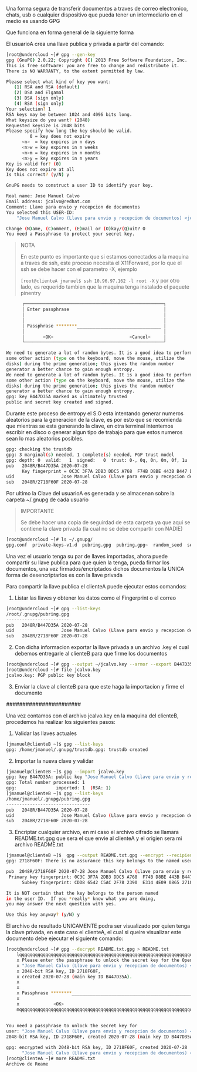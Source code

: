 Una forma segura de transferir documentos a traves de correo electronico, chats, usb o cualquier dispositivo que pueda tener un intermediario en el medio es usando GPG

Que funciona en forma general de la siguiente forma

El usuarioA crea una llave publica y privada a partir del comando:
```bash
[root@undercloud ~]# gpg --gen-key
gpg (GnuPG) 2.0.22; Copyright (C) 2013 Free Software Foundation, Inc.
This is free software: you are free to change and redistribute it.
There is NO WARRANTY, to the extent permitted by law.

Please select what kind of key you want:
   (1) RSA and RSA (default)
   (2) DSA and Elgamal
   (3) DSA (sign only)
   (4) RSA (sign only)
Your selection? 1
RSA keys may be between 1024 and 4096 bits long.
What keysize do you want? (2048)
Requested keysize is 2048 bits
Please specify how long the key should be valid.
         0 = key does not expire
      <n>  = key expires in n days
      <n>w = key expires in n weeks
      <n>m = key expires in n months
      <n>y = key expires in n years
Key is valid for? (0)
Key does not expire at all
Is this correct? (y/N) y

GnuPG needs to construct a user ID to identify your key.

Real name: Jose Manuel Calvo
Email address: jcalvo@redhat.com
Comment: Llave para envio y recepcion de documentos
You selected this USER-ID:
    "Jose Manuel Calvo (Llave para envio y recepcion de documentos) <jcalvo@redhat.com>"

Change (N)ame, (C)omment, (E)mail or (O)kay/(Q)uit? O
You need a Passphrase to protect your secret key.
```

> NOTA
>
> En este punto es importante que si estamos conectados a la maquina a traves de ssh, este proceso necesita el X11Forward, por lo que el ssh se debe hacer con el parametro -X, ejemplo
>
>`[root@clienteA jmanuel$ ssh 10.96.97.162 -l root -X` y por otro lado, es requerido tambien que la maquina tenga instalado el paquete pinentry

```bash
      ┌─────────────────────────────────────────────────────┐
      │ Enter passphrase                                    │
      │                                                     │
      │                                                     │
      │ Passphrase ********________________________________ │
      │                                                     │
      │       <OK>                             <Cancel>     │
      └─────────────────────────────────────────────────────┘

We need to generate a lot of random bytes. It is a good idea to perform
some other action (type on the keyboard, move the mouse, utilize the
disks) during the prime generation; this gives the random number
generator a better chance to gain enough entropy.
We need to generate a lot of random bytes. It is a good idea to perform
some other action (type on the keyboard, move the mouse, utilize the
disks) during the prime generation; this gives the random number
generator a better chance to gain enough entropy.
gpg: key B447D35A marked as ultimately trusted
public and secret key created and signed.
```

Durante este proceso de entropy el S.O esta intentando generar numeros aleatorios para la generacion de la clave, es por esto que se recomienda que mientras se esta generando la clave, en otra terminal intentemos escribir en disco o generar algun tipo de trabajo para que estos numeros sean lo mas aleatorios posibles.
```bash
gpg: checking the trustdb
gpg: 3 marginal(s) needed, 1 complete(s) needed, PGP trust model
gpg: depth: 0  valid:   1  signed:   0  trust: 0-, 0q, 0n, 0m, 0f, 1u
pub   2048R/B447D35A 2020-07-28
      Key fingerprint = 0C3C 3F7A 2DB3 DDC5 A768  F74B D8BE 443B B447 D35A
uid                  Jose Manuel Calvo (Llave para envio y recepcion de documentos) <jcalvo@redhat.com>
sub   2048R/2718F60F 2020-07-28
```
Por ultimo la Clave del usuarioA es generada y se almacenan sobre la carpeta ~/.gnupg de cada usuario

>IMPORTANTE
>
>Se debe hacer una copia de seguirdad de esta carpeta ya que aqui se contiene la clave privada (la cual no se debe compartir con NADIE)

```bash
[root@undercloud ~]# ls ~/.gnupg/
gpg.conf  private-keys-v1.d  pubring.gpg  pubring.gpg~  random_seed  secring.gpg  S.gpg-agent  trustdb.gpg
```
Una vez el usuario tenga su par de llaves importadas, ahora puede compartir su llave publica para que quien la tenga, pueda firmar los documentos, una vez firmados/encriptados dichos documentos la UNICA forma de desencriptarlos es con la llave privada

Para compartir la llave publica el clienteA puede ejecutar estos comandos:

1. Listar las llaves y obtener los datos como el Fingerprint o el correo 
```bash
[root@undercloud ~]# gpg --list-keys
/root/.gnupg/pubring.gpg
------------------------
pub   2048R/B447D35A 2020-07-28
uid                  Jose Manuel Calvo (Llave para envio y recepcion de documentos) <jcalvo@redhat.com>
sub   2048R/2718F60F 2020-07-28
```
2. Con dicha informacion exportar la llave privada a un archivo .key el cual debemos entregarle al clienteB para que firme los documentos
```bash
[root@undercloud ~]# gpg --output ~/jcalvo.key --armor --export B447D35A
[root@undercloud ~]# file jcalvo.key
jcalvo.key: PGP public key block
```
3. Enviar la clave al clienteB para que este haga la importacion y firme el documento

#######################

Una vez contamos con el archivo jcalvo.key en la maquina del clienteB, procedemos ha realizar los siguientes pasos:

1. Validar las llaves actuales
```bash
[jmanuel@clienteB ~]$ gpg --list-keys
gpg: /home/jmanuel/.gnupg/trustdb.gpg: trustdb created
```

2. Importar la nueva clave y validar
```bash
[jmanuel@clienteB ~]$ gpg --import jcalvo.key
gpg: key B447D35A: public key "Jose Manuel Calvo (Llave para envio y recepcion de documentos) <jcalvo@redhat.com>" imported
gpg: Total number processed: 1
gpg:               imported: 1  (RSA: 1)
[jmanuel@clienteB ~]$ gpg --list-keys
/home/jmanuel/.gnupg/pubring.gpg
--------------------------------
pub   2048R/B447D35A 2020-07-28
uid                  Jose Manuel Calvo (Llave para envio y recepcion de documentos) <jcalvo@redhat.com>
sub   2048R/2718F60F 2020-07-28
```

3. Encriptar cualquier archivo, en mi caso el archivo cifrado se llamara README.txt.gpg que sera el que envie al clienteA y el origien sera mi archivo README.txt
```bash
[jmanuel@clienteB ~]$  gpg --output README.txt.gpg --encrypt --recipient B447D35A README.txt
gpg: 2718F60F: There is no assurance this key belongs to the named user

pub  2048R/2718F60F 2020-07-28 Jose Manuel Calvo (Llave para envio y recepcion de documentos) <jcalvo@redhat.com>
 Primary key fingerprint: 0C3C 3F7A 2DB3 DDC5 A768  F74B D8BE 443B B447 D35A
      Subkey fingerprint: CDD8 6542 C5AC 2F78 2390  E314 4E09 0865 2718 F60F

It is NOT certain that the key belongs to the person named
in the user ID.  If you *really* know what you are doing,
you may answer the next question with yes.

Use this key anyway? (y/N) y
```

El archivo de resultado UNICAMENTE podra ser visualizado por quien tenga la clave privada, en este caso el clienteA, el cual si queire visualizar este documento debe ejecutar el siguiente comando:
```bash
[root@undercloud ~]# gpg --decrypt README.txt.gpg > README.txt
    lqqqqqqqqqqqqqqqqqqqqqqqqqqqqqqqqqqqqqqqqqqqqqqqqqqqqqqqqqqqqqqqqqqqqqqqqqqqqqqqqqqqqqqqk
    x Please enter the passphrase to unlock the secret key for the OpenPGP certificate:     x
    x "Jose Manuel Calvo (Llave para envio y recepcion de documentos) <jcalvo@redhat.com>"  x
    x 2048-bit RSA key, ID 2718F60F,                                                        x
    x created 2020-07-28 (main key ID B447D35A).                                            x
    x                                                                                       x
    x                                                                                       x
    x Passphrase ********__________________________________________________________________ x
    x                                                                                       x
    x             <OK>                                                   <Cancel>           x
    mqqqqqqqqqqqqqqqqqqqqqqqqqqqqqqqqqqqqqqqqqqqqqqqqqqqqqqqqqqqqqqqqqqqqqqqqqqqqqqqqqqqqqqqj
                                      
                                      
You need a passphrase to unlock the secret key for
user: "Jose Manuel Calvo (Llave para envio y recepcion de documentos) <jcalvo@redhat.com>"
2048-bit RSA key, ID 2718F60F, created 2020-07-28 (main key ID B447D35A)

gpg: encrypted with 2048-bit RSA key, ID 2718F60F, created 2020-07-28
      "Jose Manuel Calvo (Llave para envio y recepcion de documentos) <jcalvo@redhat.com>"
[root@clienteA ~]# more README.txt
Archivo de Reame
```
